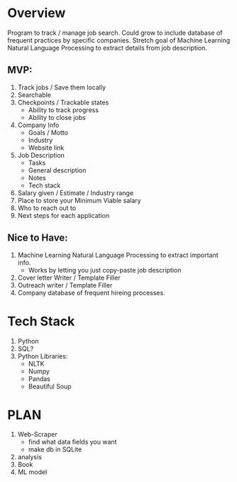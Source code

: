 # Overview

Program to track / manage job search. Could grow to include database of frequent practices by specific companies. Stretch goal of Machine Learning Natural Language Processing to extract details from job description.

## MVP:

1. Track jobs / Save them locally
2. Searchable
3. Checkpoints / Trackable states
    - Ability to track progress
    - Ability to close jobs
4. Company Info
    - Goals / Motto
    - Industry
    - Website link
5. Job Description
    - Tasks
    - General description
    - Notes
    - Tech stack
6. Salary given / Estimate / Industry range
7. Place to store your Minimum Viable salary
8. Who to reach out to
9. Next steps for each application

## Nice to Have:

1. Machine Learning Natural Language Processing to extract important info.
    - Works by letting you just copy-paste job description
2. Cover letter Writer / Template Filler
3. Outreach writer / Template Filler
4. Company database of frequent hireing processes.


# Tech Stack

1. Python
2. SQL?
3. Python Libraries:
    - NLTK
    - Numpy
    - Pandas
    - Beautiful Soup

# PLAN

1. Web-Scraper
    - find what data fields you want
    - make db in SQLite
2. analysis
3. Book
4. ML model
